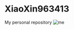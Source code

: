 # XiaoXin963413
My personal repository
![me](https://github.com/user-attachments/assets/10e4b5d0-2685-4fd1-be24-1048af3f9f86)

